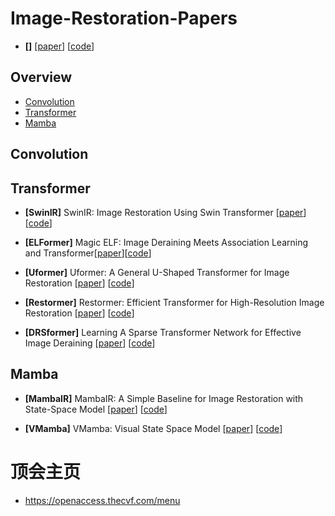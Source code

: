 # Image-Restoration-Papers

- **[]**  [[paper]()] [[code]()]

## Overview
- [Convolution](#Convolution)
- [Transformer](#Transformer)
- [Mamba](#Mamba)

## Convolution


## Transformer
- **[SwinIR]** SwinIR: Image Restoration Using Swin Transformer [[paper](https://arxiv.org/pdf/2108.10257.pdf)] [[code](https://github.com/JingyunLiang/SwinIR)]

- **[ELFormer]** Magic ELF: Image Deraining Meets Association Learning and Transformer[[paper](https://arxiv.org/pdf/2207.10455.pdf)][[code](https://github.com/kuijiang94/Magic-ELF)]

- **[Uformer]** Uformer: A General U-Shaped Transformer for Image Restoration [[paper](https://arxiv.org/pdf/2106.03106.pdf)] [[code](https://github.com/ZhendongWang6/Uformer)]

- **[Restormer]** Restormer: Efficient Transformer for High-Resolution Image Restoration [[paper](https://arxiv.org/pdf/2111.09881.pdf)] [[code](https://github.com/swz30/Restormer)]

- **[DRSformer]** Learning A Sparse Transformer Network for Effective Image Deraining [[paper](https://arxiv.org/pdf/2303.11950.pdf)] [[code](https://github.com/cschenxiang/DRSformer)]

## Mamba
- **[MambaIR]** MambaIR: A Simple Baseline for Image Restoration with State-Space Model [[paper](https://arxiv.org/pdf/2402.15648.pdf)] [[code](https://github.com/csguoh/MambaIR)]

- **[VMamba]** VMamba: Visual State Space Model [[paper](https://arxiv.org/pdf/2401.10166v2)] [[code](https://github.com/MzeroMiko/VMamba)]


# 顶会主页
- https://openaccess.thecvf.com/menu


